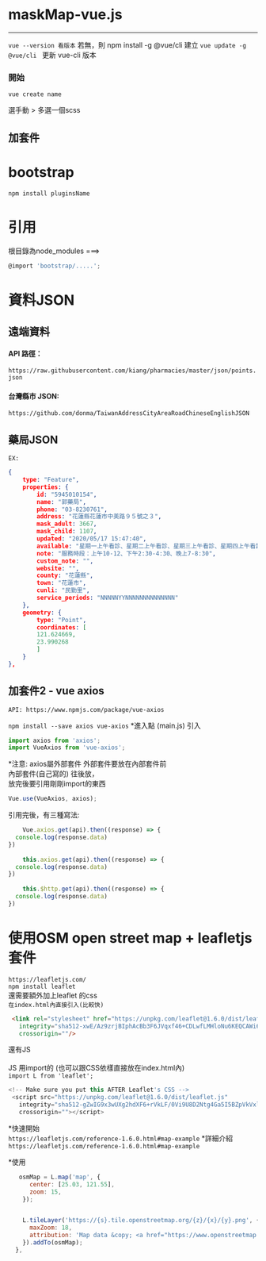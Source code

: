 # maskMap-vue.js
---------------------------------
`vue --version 看版本`
若無，則  npm install -g @vue/cli 建立
`vue update -g @vue/cli ` 更新 vue-cli 版本

### 開始
`vue create name`

選手動 > 多選一個scss

## 加套件
# bootstrap
`npm install pluginsName`

# 引用
根目錄為node_modules
===> 
```js
@import 'bootstrap/.....';  
```
# 資料JSON


## 遠端資料
#### API 路徑：

`https://raw.githubusercontent.com/kiang/pharmacies/master/json/points.json`
#### 台灣縣市 JSON: 
`https://github.com/donma/TaiwanAddressCityAreaRoadChineseEnglishJSON`

## 藥局JSON
`EX:`
```json
{
    type: "Feature",
    properties: {
        id: "5945010154",
        name: "郭藥局",
        phone: "03-8230761",
        address: "花蓮縣花蓮市中美路９５號之３",
        mask_adult: 3667,
        mask_child: 1107,
        updated: "2020/05/17 15:47:40",
        available: "星期一上午看診、星期二上午看診、星期三上午看診、星期四上午看診、星期五上午看診、星期六上午休診、星期日上午休診、星期一下午看診、星期二下午看診、星期三下午看診、星期四下午看診、星期五下午看診、星期六下午看診、星期日下午看診、星期一晚上看診、星期二晚上看診、星期三晚上看診、星期四晚上看診、星期五晚上看診、星期六晚上看診、星期日晚上看診",
        note: "服務時段：上午10-12、下午2:30-4:30、晚上7-8:30",
        custom_note: "",
        website: "",
        county: "花蓮縣",
        town: "花蓮市",
        cunli: "民勤里",
        service_periods: "NNNNNYYNNNNNNNNNNNNNN"
    },
    geometry: {
        type: "Point",
        coordinates: [
        121.624669,
        23.990268
        ]
    }
},
```

## 加套件2 - vue axios
`API: https://www.npmjs.com/package/vue-axios`

`npm install --save axios vue-axios`
*進入點 (main.js) 引入<br>
```js
import axios from 'axios';
import VueAxios from 'vue-axios';
```

*注意: axios屬外部套件 外部套件要放在內部套件前<br>
內部套件(自己寫的) 往後放，<br>
放完後要引用剛剛import的東西<br>

```js 
Vue.use(VueAxios, axios);
```

引用完後，有三種寫法:
```js
    Vue.axios.get(api).then((response) => {
  console.log(response.data)
})
 
    this.axios.get(api).then((response) => {
  console.log(response.data)
})
 
    this.$http.get(api).then((response) => {
  console.log(response.data)
})
```
# 使用OSM open street map + leafletjs 套件

`https://leafletjs.com/`<br>
`npm install leaflet`<br>
還需要額外加上leaflet 的css <br>
`在index.html內直接引入(比較快)`
```html
 <link rel="stylesheet" href="https://unpkg.com/leaflet@1.6.0/dist/leaflet.css"
   integrity="sha512-xwE/Az9zrjBIphAcBb3F6JVqxf46+CDLwfLMHloNu6KEQCAWi6HcDUbeOfBIptF7tcCzusKFjFw2yuvEpDL9wQ=="
   crossorigin=""/>
```
還有JS<br>
<br>
JS 用import的 (也可以跟CSS依樣直接放在index.html內)<br>
`import L from 'leaflet';`<br>
```js
<!-- Make sure you put this AFTER Leaflet's CSS -->
 <script src="https://unpkg.com/leaflet@1.6.0/dist/leaflet.js"
   integrity="sha512-gZwIG9x3wUXg2hdXF6+rVkLF/0Vi9U8D2Ntg4Ga5I5BZpVkVxlJWbSQtXPSiUTtC0TjtGOmxa1AJPuV0CPthew=="
   crossorigin=""></script>
```

*快速開始<br>
`https://leafletjs.com/reference-1.6.0.html#map-example`
*詳細介紹<br>
`https://leafletjs.com/reference-1.6.0.html#map-example`

*使用
```js
   osmMap = L.map('map', {
      center: [25.03, 121.55],
      zoom: 15,
    });


    L.tileLayer('https://{s}.tile.openstreetmap.org/{z}/{x}/{y}.png', {
      maxZoom: 18,
      attribution: 'Map data &copy; <a href="https://www.openstreetmap.org/">OpenStreetMap</a> contributors, <a href="https://creativecommons.org/licenses/by-sa/2.0/">CC-BY-SA</a>',
    }).addTo(osmMap);
  },
```


